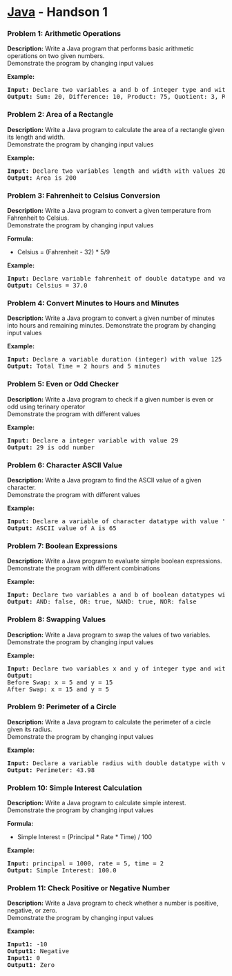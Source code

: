 # [Java](../../) - Handson 1

### Problem 1: Arithmetic Operations
**Description:**
Write a Java program that performs basic arithmetic operations on two given numbers.
<br/>Demonstrate the program by changing input values

**Example:**
<pre>
<b>Input:</b> Declare two variables a and b of integer type and with values 15 and 5
<b>Output:</b> Sum: 20, Difference: 10, Product: 75, Quotient: 3, Remainder: 0
</pre>


### Problem 2: Area of a Rectangle
**Description:**
Write a Java program to calculate the area of a rectangle given its length and width.
<br/>Demonstrate the program by changing input values

**Example:**
<pre>
<b>Input:</b> Declare two variables length and width with values 20 and 10
<b>Output:</b> Area is 200
</pre>

### Problem 3: Fahrenheit to Celsius Conversion
**Description:**
Write a Java program to convert a given temperature from Fahrenheit to Celsius.
<br/>Demonstrate the program by changing input values

**Formula:**
- Celsius = (Fahrenheit - 32) * 5/9

**Example:**
<pre>
<b>Input:</b> Declare variable fahrenheit of double datatype and value 98.6
<b>Output:</b> Celsius = 37.0
</pre>

### Problem 4: Convert Minutes to Hours and Minutes
**Description:**
Write a Java program to convert a given number of minutes into hours and remaining minutes.
Demonstrate the program by changing input values

**Example:**
<pre>
<b>Input:</b> Declare a variable duration (integer) with value 125
<b>Output:</b> Total Time = 2 hours and 5 minutes
</pre>

### Problem 5: Even or Odd Checker
**Description:**
Write a Java program to check if a given number is even or odd using terinary operator
<br/>Demonstrate the program with different values

**Example:**
<pre>
<b>Input:</b> Declare a integer variable with value 29
<b>Output:</b> 29 is odd number
</pre>

### Problem 6: Character ASCII Value
**Description:**
Write a Java program to find the ASCII value of a given character.
<br/>Demonstrate the program with different values

**Example:**
<pre>
<b>Input:</b> Declare a variable of character datatype with value 'A'
<b>Output:</b> ASCII value of A is 65
</pre>

### Problem 7: Boolean Expressions

**Description:**
Write a Java program to evaluate simple boolean expressions.
<br/>Demonstrate the program with different combinations

**Example:**
<pre>
<b>Input:</b> Declare two variables a and b of boolean datatypes with values true and false
<b>Output:</b> AND: false, OR: true, NAND: true, NOR: false
</pre>

### Problem 8: Swapping Values

**Description:**
Write a Java program to swap the values of two variables.
Demonstrate the program by changing input values

**Example:**
<pre>
<b>Input:</b> Declare two variables x and y of integer type and with values 15 and 5
<b>Output:</b> <br/>Before Swap: x = 5 and y = 15<br/>After Swap: x = 15 and y = 5
</pre>

### Problem 9: Perimeter of a Circle
**Description:**
Write a Java program to calculate the perimeter of a circle given its radius.
<br/>Demonstrate the program by changing input values

**Example:**
<pre>
<b>Input:</b> Declare a variable radius with double datatype with value 7.0
<b>Output:</b> Perimeter: 43.98
</pre>

### Problem 10: Simple Interest Calculation
**Description:**
Write a Java program to calculate simple interest.
<br/>Demonstrate the program by changing input values

**Formula:**
- Simple Interest = (Principal * Rate * Time) / 100

**Example:**
<pre>
<b>Input:</b> principal = 1000, rate = 5, time = 2
<b>Output:</b> Simple Interest: 100.0
</pre>

### Problem 11: Check Positive or Negative Number
**Description:**
Write a Java program to check whether a number is positive, negative, or zero.
<br/>Demonstrate the program by changing input values

**Example:**
<pre>
<b>Input1:</b> -10
<b>Output1:</b> Negative
<b>Input1:</b> 0
<b>Output1:</b> Zero
</pre>

